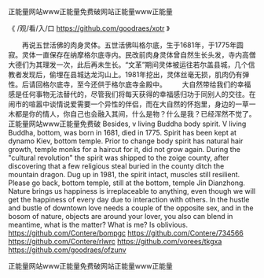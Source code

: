 
正能量网站www正能量免费破网站正能量www正能量




《 /观/看/入/口  https://github.com/goodraes/xotr 》




　　再说五世活佛的肉身灵体。五世活佛叫格尔底，生于1681年，于1775年圆寂。灵体一直保存在纳摩格尔底寺内。民改前肉身灵体曾自然生长头发，寺内高僧大德们为其理发一次，此后再未生长。“文革”期间灵体被运往若尔盖县城，几个信教者发现后，偷埋在县城达龙沟山上。1981年挖出，灵体丝毫无损，肌肉仍有弹性。后请回格尔底寺，至今还供于格尔底寺金殿中。
　　大自然带给我们的幸福感是任何事物无法替代的，尽管我们将每天获得的幸福感归功于同别人的交往。在闹市的喧嚣中谈情说爱需要一个异性的伴侣，而在大自然的怀抱里，身边的一草一木都是你的情人，你自己也会融入其间，什么是物？什么是我？已经浑然不觉了。
正能量网站www正能量免费破
Besides, v living Buddha body spirit.
V living Buddha, bottom, was born in 1681, died in 1775.
Spirit has been kept at dynamo Kiev, bottom temple.
Prior to change body spirit has natural hair growth, temple monks for a haircut for it, did not grow again.
During the "cultural revolution" the spirit was shipped to the zoige county, after discovering that a few religious steal buried in the county ditch the mountain dragon.
Dug up in 1981, the spirit intact, muscles still resilient.
Please go back, bottom temple, still at the bottom, temple Jin Dianzhong.
Nature brings us happiness is irreplaceable to anything, even though we will get the happiness of every day due to interaction with others.
In the hustle and bustle of downtown love needs a couple of the opposite sex, and in the bosom of nature, objects are around your lover, you also can blend in meantime, what is the matter?
What is me?
Is oblivious.
https://github.com/Contere/bompgc
https://github.com/Contere/734566
https://github.com/Contere/rlwrc
https://github.com/vorees/tkgxa
https://github.com/goodraes/ofzunv





正能量网站www正能量免费破网站正能量www正能量
